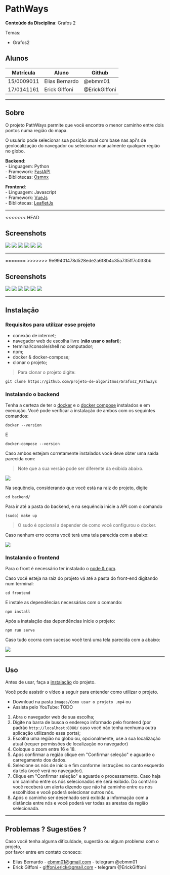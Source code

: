 
# PathWays

**Conteúdo da Disciplina**: Grafos 2<br>


Temas:
 - Grafos2
 
 
## Alunos
|Matrícula | Aluno | Github |
| -- | -- | -- |
| 15/0009011 |  Elias Bernardo | @ebmm01 |
| 17/0141161 |  Erick Giffoni | @ErickGiffoni |

<hr>

## Sobre 

O projeto PathWays permite que você encontre o menor caminho entre dois pontos numa região do mapa.

O usuário pode selecionar sua posição atual com base nas api's de geolocalização do navegador ou selecionar manualmente qualquer região no globo.

**Backend**:<br>
    - Linguagem: Python<br>
    - Framework: [FastAPI](https://fastapi.tiangolo.com/)<br>
    - Bibliotecas: [Osmnx](https://osmnx.readthedocs.io/en/stable/index.html)<br>

**Frontend**:<br>
    - Linguagem: Javascript<br>
    - Framework: [VueJs](https://vuejs.org/)<br>
    - Bibliotecas: [LeafletJs](https://leafletjs.com/)<br>

<hr>
<<<<<<< HEAD

## Screenshots

![](images/initial_1.png)
![](images/initial_2.png)
![](images/initial_3.png)
![](images/initial_4.png)
![](images/initial_5.png)
![](images/initial_6.png)


<hr>
=======
>>>>>>> 9e99401478d528ede2a6f8b4c35a735ff7c033bb

## Screenshots

![](images/initial_1.png)
![](images/initial_2.png)
![](images/initial_3.png)
![](images/initial_4.png)
![](images/initial_5.png)
![](images/initial_6.png)


<hr>


## Instalação 

### Requisitos para utilizar esse projeto

- conexão de internet;<br>
- navegador web de escolha livre (__não usar o safari__);<br>
- terminal/console/shell no computador;<br>
- npm;<br>
- docker & docker-compose;<br>
- clonar o projeto;

> Para clonar o projeto digite:

    git clone https://github.com/projeto-de-algoritmos/Grafos2_Pathways

### Instalando o backend

Tenha a certeza de ter o [docker](https://docs.docker.com/get-docker/) e o [docker compose](https://docs.docker.com/compose/) instalados e em execução. Você pode verificar a instalação de ambos com os seguintes comandos:

    docker --version

E 

    docker-compose --version


Caso ambos estejam corretamente instalados você deve obter uma saída parecida com:

> Note que a sua versão pode ser diferente da exibida abaixo.

![](images/docker_version.png)

Na sequência, considerando que você está na raiz do projeto, digite

    cd backend/

Para ir até a pasta do backend, e na sequência inicie a API com o comando

    (sudo) make up

> O sudo é opcional a depender de como você configurou o docker.

Caso nenhum erro ocorra você terá uma tela parecida com a abaixo:

![](images/back_tuto.png)


### Instalando o frontend

Para o front é necessário ter instalado o [node & npm](https://nodejs.org/en/).

Caso você esteja na raiz do projeto vá até a pasta do front-end digitando num terminal:

    cd frontend

E instale as dependências necessárias com o comando:

    npm install

Após a instalação das dependências inicie o projeto:

    npm run serve

Caso tudo ocorra com sucesso você terá uma tela parecida com a abaixo:

![](images/front_tuto.png)

<hr>

## Uso

Antes de usar, faça a [instalação](#Instalação) do projeto.

Você pode assistir o vídeo a seguir para entender como utilizar
o projeto.

- Download na pasta `images/Como usar o projeto .mp4` ou
- Assista pelo YouTube: TODO

1. Abra o navegador web de sua escolha;<br>
2. Digite na barra de busca o endereço informado pelo frontend (por padrão `http://localhost:8080/` caso você não tenha nenhuma outra aplicação utilizando essa porta);
3. Escolha uma região no globo ou, opcionalmente, use a sua localização atual (requer permissões de localização no navegador)
4. Coloque o zoom entre 16 e 18.
5. Após confirmar a região clique em "Confirmar seleção" e aguarde o carregamento dos dados.
6. Selecione os nós de inicio e fim conforme instruções no canto esquerdo da tela (você verá no navegador).
7. Clique em "Confirmar seleção" e aguarde o processamento. Caso haja um caminho entre os nós selecionados ele será exibido. Do contrário você receberá um alerta dizendo que não há caminho entre os nós escolhidos e você poderá selecionar outros nós.
8. Após o caminho ser desenhado será exibida a informação com a distância entre nós e você poderá ver todas as arestas da região selecionada.

<hr>

## Problemas ? Sugestões ?

Caso você tenha alguma dificuldade, sugestão ou algum problema com o projeto,<br>
por favor entre em contato conosco:

- Elias Bernardo - ebmm01@gmail.com - telegram @ebmm01
- Erick Giffoni - giffoni.erick@gmail.com - telegram @ErickGiffoni<br>


